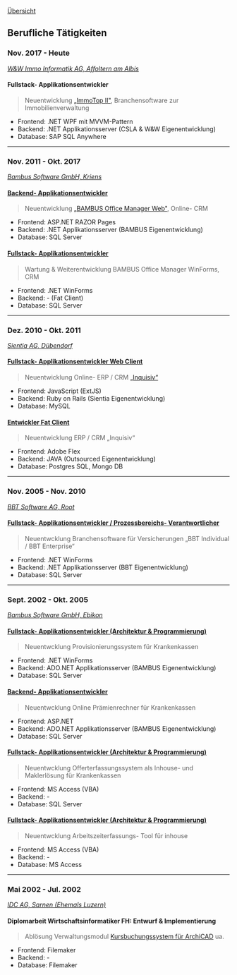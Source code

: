[Übersicht](README.md)

## Berufliche Tätigkeiten

### Nov. 2017 - Heute

[_W&W Immo Informatik AG, Affoltern am Albis_](https://www.wwimmo.ch/home.html)

#### Fullstack- Applikationsentwickler

> Neuentwicklung [„ImmoTop II"](https://www.wwimmo.ch/produkte/immotop2.html), Branchensoftware zur Immobilienverwaltung
* Frontend: .NET WPF mit MVVM-Pattern
* Backend: .NET Applikationsserver (CSLA & W&W Eigenentwicklung)
* Database: SAP SQL Anywhere

---

### Nov. 2011 - Okt. 2017

[_Bambus Software GmbH, Kriens_](http://www.bambus-software.ch/#/home)

#### [Backend- Applikationsentwickler](/docs/Arbeitszeugnisse/2016_Bambus_GmbH.pdf)

> Neuentwicklung [„BAMBUS Office Manager Web"](http://www.bambus-software.ch/#/software-loesung/bambus-office-manager), Online- CRM
* Frontend: ASP.NET RAZOR Pages
* Backend: .NET Applikationsserver (BAMBUS Eigenentwicklung)
* Database: SQL Server

#### [Fullstack- Applikationsentwickler](/docs/Arbeitszeugnisse/2016_Bambus_GmbH.pdf)

> Wartung & Weiterentwicklung BAMBUS Office Manager WinForms, CRM
* Frontend: .NET WinForms
* Backend: - (Fat Client)
* Database: SQL Server

---

### Dez. 2010 - Okt. 2011

[_Sientia AG, Dübendorf_](www.scayla.com)

#### [Fullstack- Applikationsentwickler Web Client](/docs/Arbeitszeugnisse/2011_SientiaAG.pdf)

> Neuentwicklung Online- ERP / CRM [„Inquisiv“](www.inquisiv.com)
* Frontend: JavaScript (ExtJS)
* Backend: Ruby on Rails (Sientia Eigenentwicklung)
* Database: MySQL

#### [Entwickler Fat Client](/docs/Arbeitszeugnisse/2011_SientiaAG.pdf)

> Neuentwicklung ERP / CRM „Inquisiv“
* Frontend: Adobe Flex
* Backend: JAVA (Outsourced Eigenentwicklung)
* Database: Postgres SQL, Mongo DB

---

### Nov. 2005 - Nov. 2010

[_BBT Software AG, Root_](http://www.bbtsoftware.ch/)

#### [Fullstack- Applikationsentwickler / Prozessbereichs- Verantwortlicher](/docs/Arbeitszeugnisse/2010_BBTAG.pdf)

> Neuentwcklung Branchensoftware für Versicherungen „BBT Individual / BBT Enterprise“
* Frontend: .NET WinForms
* Backend: .NET Applikationsserver (BBT Eigenentwicklung)
* Database: SQL Server

---

### Sept. 2002 - Okt. 2005

[_Bambus Software GmbH, Ebikon_](http://www.bambus-software.ch/#/home)

#### [Fullstack- Applikationsentwickler (Architektur & Programmierung)](docs/Arbeitszeugnisse/2005_BambusGmbH.pdf)

> Neuentwcklung Provisionierungssystem für Krankenkassen
* Frontend: .NET WinForms
* Backend: ADO.NET Applikationsserver (BAMBUS Eigenentwicklung)
* Database: SQL Server

#### [Backend- Applikationsentwickler](/docs/Arbeitszeugnisse/2016_Bambus_GmbH.pdf)

> Neuentwcklung Online Prämienrechner für Krankenkassen
* Frontend: ASP.NET
* Backend: ADO.NET Applikationsserver (BAMBUS Eigenentwicklung)
* Database: SQL Server

#### [Fullstack- Applikationsentwickler (Architektur & Programmierung)](/docs/Arbeitszeugnisse/2016_Bambus_GmbH.pdf)

> Neuentwcklung Offerterfassungssystem als Inhouse- und Maklerlösung für Krankenkassen
* Frontend: MS Access (VBA)
* Backend: -
* Database: SQL Server

#### [Fullstack- Applikationsentwickler (Architektur & Programmierung)](/docs/Arbeitszeugnisse/2016_Bambus_GmbH.pdf)

> Neuentwcklung Arbeitszeiterfassungs- Tool für inhouse 
* Frontend: MS Access (VBA)
* Backend: -
* Database: MS Access

---

### Mai 2002 - Jul. 2002

[_IDC AG, Sarnen (Ehemals Luzern)_](http://www.idc.ch/)

#### Diplomarbeit Wirtschaftsinformatiker FH: Entwurf & Implementierung

> Ablösung Verwaltungsmodul [Kursbuchungssystem für ArchiCAD](http://www.ac-academy.ch/) ua.
* Frontend: Filemaker
* Backend: -
* Database: Filemaker

